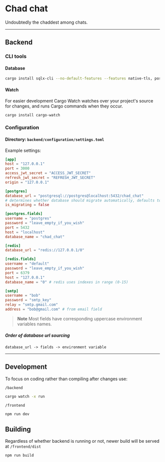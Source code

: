 # Chad chat

Undoubtedly the chaddest among chats.

---

## Backend

### CLI tools

#### Database

```bash
cargo install sqlx-cli --no-default-features --features native-tls, postgres
```

#### Watch

For easier development Cargo Watch watches over your project's source for changes, and runs Cargo commands when they occur.

```bash
cargo install cargo-watch
```

### Configuration

#### Directory: `backend/configuration/settings.toml`

Example settings:

```toml
[app]
host = "127.0.0.1"
port = 3000
access_jwt_secret = "ACCESS_JWT_SECRET"
refresh_jwt_secret = "REFRESH_JWT_SECRET"
origin = "127.0.0.1" 

[postgres]
database_url = "postgresql://postgres@localhost:5432/chad_chat"
# determines whether database should migrate automatically, defaults to 'true'
is_migrating = false

[postgres.fields]
username = "postgres"
password = "leave_empty_if_you_wish"
port = 5432
host = "localhost"
database_name = "chad_chat"

[redis]
database_url = "redis://127.0.0.1/0"

[redis.fields]
username = "default"
password = "leave_empty_if_you_wish"
port = 6379
host = "127.0.0.1"
database_name = "0" # redis uses indexes in range (0-15)

[smtp]
username = "bob"
password = "smtp_key"
relay = "smtp.gmail.com"
address = "bob@gmail.com" # from email field
```

> **Note**
> Most fields have corresponding uppercase environment variables names.

##### Order of database url sourcing

`database_url -> fields -> environment variable`

---

## Development

To focus on coding rather than compiling after changes use:

`/backend`

```bash
cargo watch -x run
```

`/frontend`

```bash
npm run dev
```


## Building

Regardless of whether backend is running or not, newer build will be served at `/frontend/dist`
```bash
npm run build
```

